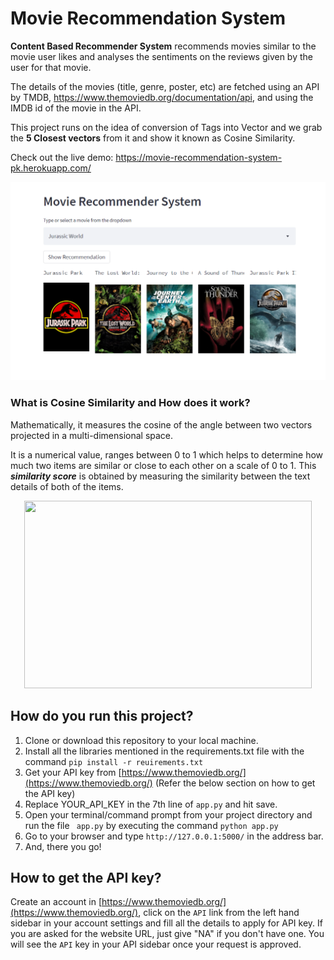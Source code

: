 # Movie Recommendation System

**Content Based Recommender System** recommends movies similar to the movie user likes and analyses the sentiments on the reviews given by the user for that movie.

The details of the movies (title, genre, poster, etc) are fetched using an API by TMDB, https://www.themoviedb.org/documentation/api, and using the IMDB id of the movie in the API.

This project runs on the idea of conversion of Tags into Vector and we grab the  **5 Closest vectors** from it and show it known as Cosine Similarity.


Check out the live demo: https://movie-recommendation-system-pk.herokuapp.com/

![image](https://github.com/parthkohli92/Movie-Recommender-System/blob/main/Capture2.PNG)


### What is Cosine Similarity and How does it work? 

Mathematically, it measures the cosine of the angle between two vectors projected in a multi-dimensional space.

It is a numerical value, ranges between 0 to 1 which helps to determine how much two items are similar or close to each other on a scale of 0 to 1. This ***similarity score*** is obtained by measuring the similarity between the text details of both of the items.


<p align="center">
  <img width="460" height="300" src="https://encrypted-tbn0.gstatic.com/images?q=tbn:ANd9GcR2YL5igRWe3NtOV8S_IAQdSbQT_5CdIZEeEg&usqp=CAU">
</p>


## How do you run this project?

1. Clone or download this repository to your local machine.
2. Install all the libraries mentioned in the requirements.txt file with the command ```pip install -r reuirements.txt ```
3. Get your API key from [https://www.themoviedb.org/](https://www.themoviedb.org/) (Refer the below section on how to get the API key)
4. Replace YOUR_API_KEY in the 7th line of ```app.py``` and hit save.
5. Open your terminal/command prompt from your project directory and run the file ``` app.py``` by executing the command ```python app.py```
6. Go to your browser and type ```http://127.0.0.1:5000/``` in the address bar.
7. And, there you go!

## How to get the API key?

Create an account in [https://www.themoviedb.org/](https://www.themoviedb.org/), click on the ```API``` link from the left hand sidebar in your account settings and fill all the details to apply for API key. If you are asked for the website URL, just give "NA" if you don't have one. You will see the ```API``` key in your API sidebar once your request is approved.

